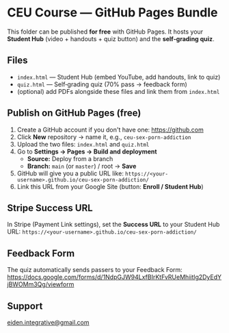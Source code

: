 # CEU Course — GitHub Pages Bundle

This folder can be published **for free** with GitHub Pages. It hosts your **Student Hub** (video + handouts + quiz button) and the **self‑grading quiz**.

## Files
- `index.html` — Student Hub (embed YouTube, add handouts, link to quiz)
- `quiz.html` — Self‑grading quiz (70% pass → feedback form)
- (optional) add PDFs alongside these files and link them from `index.html`

## Publish on GitHub Pages (free)
1. Create a GitHub account if you don't have one: https://github.com
2. Click **New** repository → name it, e.g., `ceu-sex-porn-addiction`
3. Upload the two files: `index.html` and `quiz.html`
4. Go to **Settings → Pages → Build and deployment**
   - **Source:** Deploy from a branch
   - **Branch:** `main` (or `master`) / root → **Save**
5. GitHub will give you a public URL like:
   `https://<your-username>.github.io/ceu-sex-porn-addiction/`
6. Link this URL from your Google Site (button: **Enroll / Student Hub**)

## Stripe Success URL
In Stripe (Payment Link settings), set the **Success URL** to your Student Hub URL:
`https://<your-username>.github.io/ceu-sex-porn-addiction/`

## Feedback Form
The quiz automatically sends passers to your Feedback Form:
https://docs.google.com/forms/d/1NdpGJW94LxfBIrKtFvRUeMhiitlg2DyEdYjBWOMm3Qg/viewform

## Support
eiden.integrative@gmail.com
